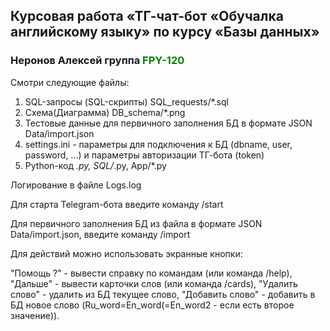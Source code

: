 ## Курсовая работа «ТГ-чат-бот «Обучалка английскому языку» по курсу «Базы данных»

### Неронов Алексей группа <span style="color:green">**FPY-120**</span>

Смотри следующие файлы:

1. SQL-запросы (SQL-скрипты) SQL_requests/*.sql
2. Схема(Диаграмма) DB_schema/*.png
3. Тестовые данныe для первичного заполнения БД в формате JSON Data/import.json
4. settings.ini - параметры для подключения к БД (dbname, user, password, ...)
                  и параметры авторизации ТГ-бота (token)
5. Python-код *.py, SQL/*.py, App/*.py

Логирование в файле Logs.log

Для старта Telegram-бота введите команду /start

Для первичного заполнения БД из файла в формате JSON Data/import.json, введите команду /import

Для действий можно использовать экранные кнопки:

"Помощь ?" - вывести справку по командам (или команда /help),
"Дальше" - вывести карточки слов (или команда /cards),
"Удалить слово" - удалить из БД текущее слово,
"Добавить слово" - добавить в БД новое слово (Ru_word=En_word(=En_word2 - если есть второе значение)).
